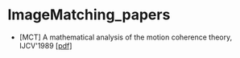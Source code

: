 # ImageMatching_papers

- [MCT] A mathematical analysis of the motion coherence theory, IJCV'1989 [[pdf]](https://github.com/Liu-Yizhang/ImageMatching_papers//File/CLNet.pdf)
